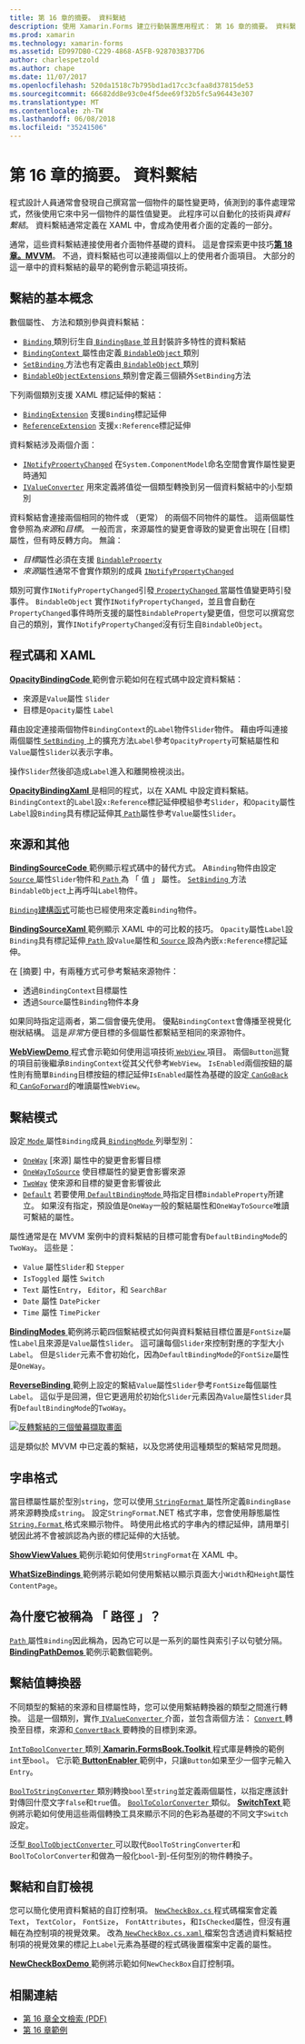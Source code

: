 ```yaml
---
title: 第 16 章的摘要。 資料繫結
description: 使用 Xamarin.Forms 建立行動裝置應用程式： 第 16 章的摘要。 資料繫結
ms.prod: xamarin
ms.technology: xamarin-forms
ms.assetid: ED997DB0-C229-4868-A5FB-928703B377D6
author: charlespetzold
ms.author: chape
ms.date: 11/07/2017
ms.openlocfilehash: 520da1518c7b795bd1ad17cc3cfaa8d37815de53
ms.sourcegitcommit: 66682dd8e93c0e4f5dee69f32b5fc5a96443e307
ms.translationtype: MT
ms.contentlocale: zh-TW
ms.lasthandoff: 06/08/2018
ms.locfileid: "35241506"
---
```

# <a name="summary-of-chapter-16-data-binding"></a>第 16 章的摘要。 資料繫結

程式設計人員通常會發現自己撰寫當一個物件的屬性變更時，偵測到的事件處理常式，然後使用它來中另一個物件的屬性值變更。 此程序可以自動化的技術與*資料繫結*。 資料繫結通常定義在 XAML 中，會成為使用者介面的定義的一部分。

通常，這些資料繫結連接使用者介面物件基礎的資料。 這是會探索更中技巧[**第 18 章。MVVM**](chapter18.md)。 不過，資料繫結也可以連接兩個以上的使用者介面項目。 大部分的這一章中的資料繫結的最早的範例會示範這項技術。

## <a name="binding-basics"></a>繫結的基本概念

數個屬性、 方法和類別參與資料繫結：

- [ `Binding` ](https://developer.xamarin.com/api/type/Xamarin.Forms.Binding/)類別衍生自[ `BindingBase` ](https://developer.xamarin.com/api/type/Xamarin.Forms.BindingBase/)並且封裝許多特性的資料繫結
- [ `BindingContext` ](https://developer.xamarin.com/api/property/Xamarin.Forms.BindableObject.BindingContext/)屬性由定義[ `BindableObject` ](https://developer.xamarin.com/api/type/Xamarin.Forms.BindableObject/)類別
- [ `SetBinding` ](https://developer.xamarin.com/api/member/Xamarin.Forms.BindableObject.SetBinding/p/Xamarin.Forms.BindableProperty/Xamarin.Forms.BindingBase/)方法也有定義由[ `BindableObject` ](https://developer.xamarin.com/api/type/Xamarin.Forms.BindableObject/)類別
- [ `BindableObjectExtensions` ](https://developer.xamarin.com/api/type/Xamarin.Forms.BindableObjectExtensions/)類別會定義三個額外`SetBinding`方法

下列兩個類別支援 XAML 標記延伸的繫結：

- [`BindingExtension`](https://developer.xamarin.com/api/type/Xamarin.Forms.Xaml.BindingExtension/) 支援`Binding`標記延伸
- [`ReferenceExtension`](https://developer.xamarin.com/api/type/Xamarin.Forms.Xaml.ReferenceExtension/) 支援`x:Reference`標記延伸

資料繫結涉及兩個介面：

- [`INotifyPropertyChanged`](https://developer.xamarin.com/api/type/System.ComponentModel.INotifyPropertyChanged/) 在`System.ComponentModel`命名空間會實作屬性變更時通知
- [`IValueConverter`](https://developer.xamarin.com/api/type/Xamarin.Forms.IValueConverter/) 用來定義將值從一個類型轉換到另一個資料繫結中的小型類別

資料繫結會連接兩個相同的物件或 （更常） 的兩個不同物件的屬性。 這兩個屬性會參照為*來源*和*目標*。 一般而言，來源屬性的變更會導致的變更會出現在 [目標] 屬性，但有時反轉方向。 無論：

- *目標*屬性必須在支援 [`BindableProperty`](https://developer.xamarin.com/api/type/Xamarin.Forms.BindableProperty/)
- *來源*屬性通常不會實作類別的成員 [`INotifyPropertyChanged`](https://developer.xamarin.com/api/type/System.ComponentModel.INotifyPropertyChanged/)

類別可實作`INotifyPropertyChanged`引發[ `PropertyChanged` ](https://developer.xamarin.com/api/event/System.ComponentModel.INotifyPropertyChanged.PropertyChanged/)當屬性值變更時引發事件。 `BindableObject` 實作`INotifyPropertyChanged`，並且會自動在`PropertyChanged`事件時所支援的屬性`BindableProperty`變更值，但您可以撰寫您自己的類別，實作`INotifyPropertyChanged`沒有衍生自`BindableObject`。

## <a name="code-and-xaml"></a>程式碼和 XAML

[ **OpacityBindingCode** ](https://github.com/xamarin/xamarin-forms-book-samples/tree/master/Chapter16/OpacityBindingCode)範例會示範如何在程式碼中設定資料繫結：

- 來源是`Value`屬性 `Slider`
- 目標是`Opacity`屬性 `Label`

藉由設定連接兩個物件`BindingContext`的`Label`物件`Slider`物件。 藉由呼叫連接兩個屬性[ `SetBinding` ](https://developer.xamarin.com/api/member/Xamarin.Forms.BindableObjectExtensions.SetBinding/p/Xamarin.Forms.BindableObject/Xamarin.Forms.BindableProperty/System.String/)上的擴充方法`Label`參考`OpacityProperty`可繫結屬性和`Value`屬性`Slider`以表示字串。

操作`Slider`然後卻造成`Label`進入和離開檢視淡出。

[ **OpacityBindingXaml** ](https://github.com/xamarin/xamarin-forms-book-samples/tree/master/Chapter16/OpacityBindingXaml)是相同的程式，以在 XAML 中設定資料繫結。 `BindingContext`的`Label`設`x:Reference`標記延伸模組參考`Slider`，和`Opacity`屬性`Label`設`Binding`具有標記延伸其[ `Path`](https://developer.xamarin.com/api/property/Xamarin.Forms.Binding.Path/)屬性參考`Value`屬性`Slider`。

## <a name="source-and-bindingcontext"></a>來源和其他

[ **BindingSourceCode** ](https://github.com/xamarin/xamarin-forms-book-samples/tree/master/Chapter16/BindingSourceCode)範例顯示程式碼中的替代方式。 A`Binding`物件由設定[ `Source` ](https://developer.xamarin.com/api/property/Xamarin.Forms.Binding.Source/)屬性`Slider`物件和[ `Path` ](https://developer.xamarin.com/api/property/Xamarin.Forms.Binding.Path/)為 「 值 」 屬性。 [ `SetBinding` ](https://developer.xamarin.com/api/member/Xamarin.Forms.BindableObject.SetBinding/p/Xamarin.Forms.BindableProperty/Xamarin.Forms.BindingBase/)方法`BindableObject`上再呼叫`Label`物件。

[ `Binding`建構函式](https://developer.xamarin.com/api/constructor/Xamarin.Forms.Binding.Binding/p/System.String/Xamarin.Forms.BindingMode/Xamarin.Forms.IValueConverter/System.Object/System.String/System.Object/)可能也已經使用來定義`Binding`物件。

[ **BindingSourceXaml** ](https://github.com/xamarin/xamarin-forms-book-samples/tree/master/Chapter16/BindingSourceXaml)範例顯示 XAML 中的可比較的技巧。 `Opacity`屬性`Label`設`Binding`具有標記延伸[ `Path` ](https://developer.xamarin.com/api/property/Xamarin.Forms.Binding.Path/)設`Value`屬性和[ `Source` ](https://developer.xamarin.com/api/property/Xamarin.Forms.Binding.Source/)設為內嵌`x:Reference`標記延伸。

在 [摘要] 中，有兩種方式可參考繫結來源物件：

- 透過`BindingContext`目標屬性
- 透過`Source`屬性`Binding`物件本身

如果同時指定這兩者，第二個會優先使用。 優點`BindingContext`會傳播至視覺化樹狀結構。 這是*非常*方便目標的多個屬性都繫結至相同的來源物件。

[ **WebViewDemo** ](https://github.com/xamarin/xamarin-forms-book-samples/tree/master/Chapter16/WebViewDemo)程式會示範如何使用這項技術[ `WebView` ](https://developer.xamarin.com/api/type/Xamarin.Forms.WebView/)項目。 兩個`Button`巡覽的項目前後繼承`BindingContext`從其父代參考`WebView`。 `IsEnabled`兩個按鈕的屬性則有簡單`Binding`目標按鈕的標記延伸`IsEnabled`屬性為基礎的設定[ `CanGoBack` ](https://developer.xamarin.com/api/property/Xamarin.Forms.WebView.CanGoBack/)和[ `CanGoForward`](https://developer.xamarin.com/api/property/Xamarin.Forms.WebView.CanGoForward/)的唯讀屬性`WebView`。

## <a name="the-binding-mode"></a>繫結模式

設定[ `Mode` ](https://developer.xamarin.com/api/property/Xamarin.Forms.BindingBase.Mode/)屬性`Binding`成員[ `BindingMode` ](https://developer.xamarin.com/api/type/Xamarin.Forms.BindingMode/)列舉型別：

- [`OneWay`](https://developer.xamarin.com/api/field/Xamarin.Forms.BindingMode.OneWay/) [來源] 屬性中的變更會影響目標
- [`OneWayToSource`](https://developer.xamarin.com/api/field/Xamarin.Forms.BindingMode.OneWayToSource/) 使目標屬性的變更會影響來源
- [`TwoWay`](https://developer.xamarin.com/api/field/Xamarin.Forms.BindingMode.TwoWay/) 使來源和目標的變更會影響彼此
- [`Default`](https://developer.xamarin.com/api/field/Xamarin.Forms.BindingMode.Default/) 若要使用[ `DefaultBindingMode` ](https://developer.xamarin.com/api/property/Xamarin.Forms.BindableProperty.DefaultBindingMode/)時指定目標`BindableProperty`所建立。 如果沒有指定，預設值是`OneWay`一般的繫結屬性和`OneWayToSource`唯讀可繫結的屬性。

屬性通常是在 MVVM 案例中的資料繫結的目標可能會有`DefaultBindingMode`的`TwoWay`。 這些是：

- `Value` 屬性`Slider`和 `Stepper`
- `IsToggled` 屬性 `Switch`
- `Text` 屬性`Entry`， `Editor`，和 `SearchBar`
- `Date` 屬性 `DatePicker`
- `Time` 屬性 `TimePicker`

[ **BindingModes** ](https://github.com/xamarin/xamarin-forms-book-samples/tree/master/Chapter16/BindingModes)範例將示範四個繫結模式如何與資料繫結目標位置是`FontSize`屬性`Label`且來源是`Value`屬性`Slider`。 這可讓每個`Slider`來控制對應的字型大小`Label`。 但是`Slider`元素不會初始化，因為`DefaultBindingMode`的`FontSize`屬性是`OneWay`。

[ **ReverseBinding** ](https://github.com/xamarin/xamarin-forms-book-samples/tree/master/Chapter16/ReverseBinding)範例上設定的繫結`Value`屬性`Slider`參考`FontSize`每個屬性`Label`。 這似乎是回溯，但它更適用於初始化`Slider`元素因為`Value`屬性`Slider`具有`DefaultBindingMode`的`TwoWay`。

[![反轉繫結的三個螢幕擷取畫面](images/ch16fg06-small.png "反向繫結")](images/ch16fg06-large.png#lightbox "反向繫結")

這是類似於 MVVM 中已定義的繫結，以及您將使用這種類型的繫結常見問題。

## <a name="string-formatting"></a>字串格式

當目標屬性屬於型別`string`，您可以使用[ `StringFormat` ](https://developer.xamarin.com/api/property/Xamarin.Forms.BindingBase.StringFormat/)屬性所定義`BindingBase`將來源轉換成`string`。 設定`StringFormat`.NET 格式字串，您會使用靜態屬性[ `String.Format` ](https://developer.xamarin.com/api/member/System.String.Format/p/System.String/System.Object/)格式來顯示物件。 時使用此格式的字串內的標記延伸，請用單引號因此將不會被誤認為內嵌的標記延伸的大括號。

[ **ShowViewValues** ](https://github.com/xamarin/xamarin-forms-book-samples/tree/master/Chapter16/ShowViewValues)範例示範如何使用`StringFormat`在 XAML 中。

[ **WhatSizeBindings** ](https://github.com/xamarin/xamarin-forms-book-samples/tree/master/Chapter16/WhatSizeBindings)範例將示範如何使用繫結以顯示頁面大小`Width`和`Height`屬性`ContentPage`。

## <a name="why-is-it-called-path"></a>為什麼它被稱為 「 路徑 」？

[ `Path` ](https://developer.xamarin.com/api/property/Xamarin.Forms.Binding.Path/)屬性`Binding`因此稱為，因為它可以是一系列的屬性與索引子以句號分隔。 [ **BindingPathDemos** ](https://github.com/xamarin/xamarin-forms-book-samples/tree/master/Chapter16/BindingPathDemos)範例示範數個範例。

## <a name="binding-value-converters"></a>繫結值轉換器

不同類型的繫結的來源和目標屬性時，您可以使用繫結轉換器的類型之間進行轉換。 這是一個類別，實作[ `IValueConverter` ](https://developer.xamarin.com/api/type/Xamarin.Forms.IValueConverter/)介面，並包含兩個方法： [ `Convert` ](https://developer.xamarin.com/api/member/Xamarin.Forms.IValueConverter.Convert/p/System.Object/System.Type/System.Object/System.Globalization.CultureInfo/)轉換至目標，來源和[ `ConvertBack` ](https://developer.xamarin.com/api/member/Xamarin.Forms.IValueConverter.ConvertBack/p/System.Object/System.Type/System.Object/System.Globalization.CultureInfo/)要轉換的目標到來源。

[ `IntToBoolConverter` ](https://github.com/xamarin/xamarin-forms-book-samples/blob/master/Libraries/Xamarin.FormsBook.Toolkit/Xamarin.FormsBook.Toolkit/IntToBoolConverter.cs)類別[ **Xamarin.FormsBook.Toolkit** ](https://github.com/xamarin/xamarin-forms-book-samples/tree/master/Libraries/Xamarin.FormsBook.Toolkit)程式庫是轉換的範例`int`至`bool`。 它示範[ **ButtonEnabler** ](https://github.com/xamarin/xamarin-forms-book-samples/tree/master/Chapter16/ButtonEnabler)範例中，只讓`Button`如果至少一個字元輸入`Entry`。

[ `BoolToStringConverter` ](https://github.com/xamarin/xamarin-forms-book-samples/blob/master/Libraries/Xamarin.FormsBook.Toolkit/Xamarin.FormsBook.Toolkit/BoolToStringConverter.cs)類別轉換`bool`至`string`並定義兩個屬性，以指定應該針對傳回什麼文字`false`和`true`值。
[ `BoolToColorConverter` ](https://github.com/xamarin/xamarin-forms-book-samples/blob/master/Libraries/Xamarin.FormsBook.Toolkit/Xamarin.FormsBook.Toolkit/BoolToColorConverter.cs)類似。 [ **SwitchText** ](https://github.com/xamarin/xamarin-forms-book-samples/tree/master/Chapter16/SwitchText)範例將示範如何使用這些兩個轉換工具來顯示不同的色彩為基礎的不同文字`Switch`設定。

泛型[ `BoolToObjectConverter` ](https://github.com/xamarin/xamarin-forms-book-samples/blob/master/Libraries/Xamarin.FormsBook.Toolkit/Xamarin.FormsBook.Toolkit/BoolToObjectConverter.cs)可以取代`BoolToStringConverter`和`BoolToColorConverter`和做為一般化`bool`-到-任何型別的物件轉換子。

## <a name="bindings-and-custom-views"></a>繫結和自訂檢視

您可以簡化使用資料繫結的自訂控制項。 [ `NewCheckBox.cs` ](https://github.com/xamarin/xamarin-forms-book-samples/blob/master/Libraries/Xamarin.FormsBook.Toolkit/Xamarin.FormsBook.Toolkit/NewCheckBox.xaml.cs)程式碼檔案會定義`Text`， `TextColor`， `FontSize`， `FontAttributes`，和`IsChecked`屬性，但沒有邏輯在為控制項的視覺效果。
改為[ `NewCheckBox.cs.xaml` ](https://github.com/xamarin/xamarin-forms-book-samples/blob/master/Libraries/Xamarin.FormsBook.Toolkit/Xamarin.FormsBook.Toolkit/NewCheckBox.xaml)檔案包含透過資料繫結控制項的視覺效果的標記上`Label`元素為基礎的程式碼後置檔案中定義的屬性。

[ **NewCheckBoxDemo** ](https://github.com/xamarin/xamarin-forms-book-samples/tree/master/Chapter16/NewCheckBoxDemo)範例將示範如何`NewCheckBox`自訂控制項。



## <a name="related-links"></a>相關連結

- [第 16 章全文檢索 (PDF)](https://download.xamarin.com/developer/xamarin-forms-book/XamarinFormsBook-Ch16-Apr2016.pdf)
- [第 16 章範例](https://github.com/xamarin/xamarin-forms-book-samples/tree/master/Chapter16)
